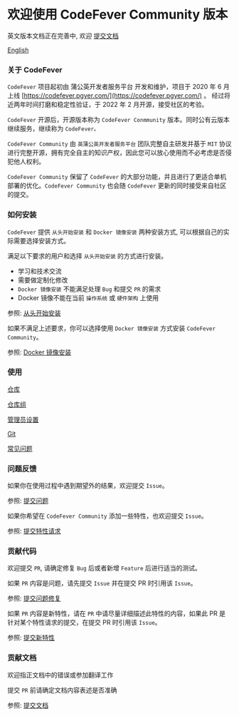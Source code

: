 # 欢迎使用 CodeFever Community 版本

英文版本文档正在完善中, 欢迎 [提交文档](doc/zh-cn/contribute/doc_pr.md)

[English](doc/en-us/start/welcome.md)

### 关于 CodeFever

`CodeFever` 项目起初由 蒲公英开发者服务平台 开发和维护，项目于 2020 年 6 月上线 [https://codefever.pgyer.com/](https://codefever.pgyer.com/) 。 经过将近两年时间打磨和稳定性验证，于 2022 年 2 月开源，接受社区的考验。

`CodeFever` 开源后，开源版本称为 `CodeFever Conmmunity` 版本。同时公有云版本继续服务，继续称为 `CodeFever。`

`CodeFever Community` 由 `英蒲公英开发者服务平台` 团队完整自主研发并基于 `MIT` 协议进行完整开源，拥有完全自主的知识产权，因此您可以放心使用而不必考虑是否侵犯他人权利。

`CodeFever Community` 保留了 `CodeFever` 的大部分功能，并且进行了更适合单机部署的优化。`CodeFever Community` 也会随 `CodeFever` 更新的同时接受来自社区的提交。

### 如何安装

`CodeFever` 提供 `从头开始安装` 和 `Docker 镜像安装` 两种安装方式, 可以根据自己的实际需要选择安装方式。

满足以下要求的用户和选择 `从头开始安装` 的方式进行安装。

- 学习和技术交流
- 需要做定制化修改
- `Docker 镜像安装` 不能满足处理 `Bug` 和提交 `PR` 的需求
- Docker 镜像不能在当前 `操作系统` 或 `硬件架构` 上使用

参照: [从头开始安装](doc/zh-cn/installation/install_from_scratch.md)

如果不满足上述要求，你可以选择使用 `Docker 镜像安装` 方式安装 `CodeFever Community`。

参照: [Docker 镜像安装](doc/zh-cn/installation/install_via_docker.md)

### 使用

[仓库](doc/zh-cn/reposiotry)

[仓库组](doc/zh-cn/reposiotry_group)

[管理员设置](doc/zh-cn/admin)

[Git](doc/zh-cn/git)

[常见问题](doc/zh-cn/common)

### 问题反馈

如果你在使用过程中遇到期望外的结果，欢迎提交 `Issue`。

参照: [提交问题](doc/zh-cn/contribute/bug_fix_issue.md)

如果你希望在 `CodeFever Community` 添加一些特性，也欢迎提交 `Issue`。

参照: [提交特性请求](doc/zh-cn/contribute/request_feature_issue.md)

### 贡献代码

欢迎提交 `PR`, 请确定修复 `Bug` 后或者新增 `Feature` 后进行适当的测试。

如果 `PR` 内容是问题，请先提交 `Issue` 并在提交 PR 时引用该 `Issue`。

参照: [提交问题修复](doc/zh-cn/contribute/bug_fix_pr.md)

如果 `PR` 内容是新特性，请在 `PR` 中请尽量详细描述此特性的内容，如果此 PR 是针对某个特性请求的提交，在提交 PR 时引用该 `Issue`。

参照: [提交新特性](doc/zh-cn/contribute/new_feature_pr.md)

### 贡献文档

欢迎指正文档中的错误或参加翻译工作

提交 `PR` 前请确定文档内容表述是否准确

参照: [提交文档](doc/zh-cn/contribute/doc_pr.md)
